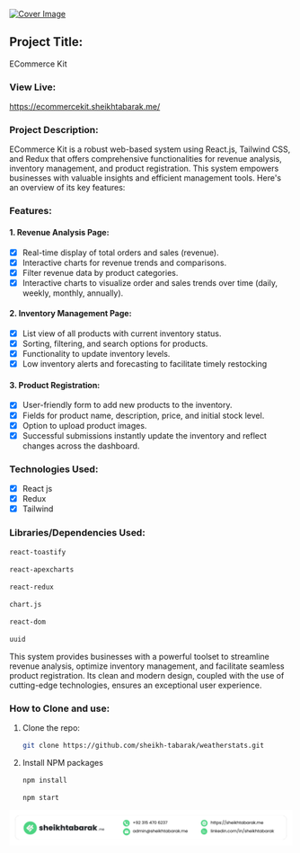 [![Cover Image](https://github.com/sheikh-tabarak/ecommercekit/blob/main/src/assests/kitgif.gif?raw=true)](https://ecommercekit.sheikhtabarak.me/)

## Project Title:

ECommerce Kit

### View Live:

https://ecommercekit.sheikhtabarak.me/

### Project Description:

ECommerce Kit is a robust web-based system using React.js, Tailwind CSS, and Redux that offers comprehensive functionalities for revenue analysis, inventory management, and product registration. This system empowers businesses with valuable insights and efficient management tools. Here's an overview of its key features:

### Features:

#### 1. Revenue Analysis Page:

- [x] Real-time display of total orders and sales (revenue).
- [x] Interactive charts for revenue trends and comparisons.
- [x] Filter revenue data by product categories.
- [x] Interactive charts to visualize order and sales trends over time (daily, weekly, monthly, annually).

#### 2. Inventory Management Page:

- [x] List view of all products with current inventory status.
- [x] Sorting, filtering, and search options for products.
- [x] Functionality to update inventory levels.
- [x] Low inventory alerts and forecasting to facilitate timely restocking

#### 3. Product Registration:

- [x] User-friendly form to add new products to the inventory.
- [x] Fields for product name, description, price, and initial stock level.
- [x] Option to upload product images.
- [x] Successful submissions instantly update the inventory and reflect changes across the dashboard.

### Technologies Used:

- [x] React js
- [x] Redux
- [x] Tailwind

### Libraries/Dependencies Used:

```sh
react-toastify
```

```sh
react-apexcharts
```

```sh
react-redux
```

```sh
chart.js
```

```sh
react-dom
```

```sh
uuid
```

This system provides businesses with a powerful toolset to streamline revenue analysis, optimize inventory management, and facilitate seamless product registration. Its clean and modern design, coupled with the use of cutting-edge technologies, ensures an exceptional user experience.

### How to Clone and use:

1. Clone the repo:
   ```sh
   git clone https://github.com/sheikh-tabarak/weatherstats.git
   ```
2. Install NPM packages
   ```sh
   npm install
   ```
   ```sh
   npm start
   ```

[![Footer Image](https://raw.githubusercontent.com/sheikh-tabarak/sheikh-tabarak/main/Githubfooter.png)](https://sheikhtabarak.me/)
